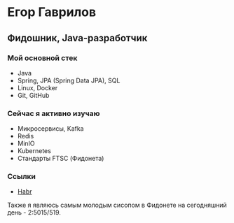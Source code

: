 # Егор Гаврилов

## Фидошник, Java-разработчик

### Мой основной стек

- Java
- Spring, JPA (Spring Data JPA), SQL
- Linux, Docker
- Git, GitHub

### Сейчас я активно изучаю

- Микросервисы, Kafka
- Redis
- MinIO
- Kubernetes
- Стандарты FTSC (Фидонета)

### Ссылки

- [Habr](https://habr.com/ru/users/oldzoomer/)

Также я являюсь самым молодым сисопом
в Фидонете на сегодняшний день - 2:5015/519.
